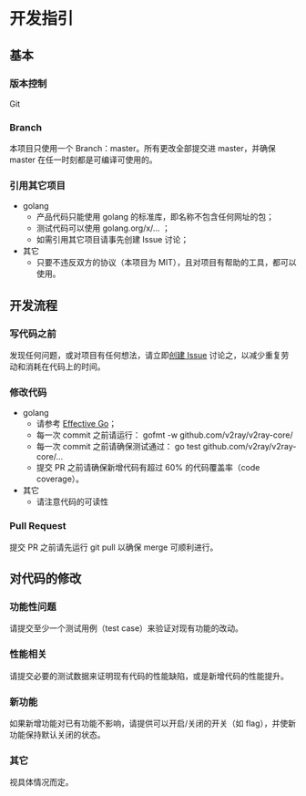 # 开发指引

## 基本
### 版本控制
Git

### Branch
本项目只使用一个 Branch：master。所有更改全部提交进 master，并确保 master 在任一时刻都是可编译可使用的。

### 引用其它项目
* golang
  * 产品代码只能使用 golang 的标准库，即名称不包含任何网址的包；
  * 测试代码可以使用 golang.org/x/... ；
  * 如需引用其它项目请事先创建 Issue 讨论；
* 其它
  * 只要不违反双方的协议（本项目为 MIT），且对项目有帮助的工具，都可以使用。
  

## 开发流程

### 写代码之前
发现任何问题，或对项目有任何想法，请立即[创建 Issue](https://github.com/V2Ray/v2ray-core/blob/master/spec/issue.md) 讨论之，以减少重复劳动和消耗在代码上的时间。

### 修改代码
* golang
  * 请参考 [Effective Go](https://golang.org/doc/effective_go.html)；
  * 每一次 commit 之前请运行： gofmt -w github.com/v2ray/v2ray-core/
  * 每一次 commit 之前请确保测试通过： go test github.com/v2ray/v2ray-core/...
  * 提交 PR 之前请确保新增代码有超过 60% 的代码覆盖率（code coverage）。
* 其它
  * 请注意代码的可读性
  
### Pull Request
提交 PR 之前请先运行 git pull 以确保 merge 可顺利进行。

## 对代码的修改
### 功能性问题
请提交至少一个测试用例（test case）来验证对现有功能的改动。

### 性能相关
请提交必要的测试数据来证明现有代码的性能缺陷，或是新增代码的性能提升。

### 新功能
如果新增功能对已有功能不影响，请提供可以开启/关闭的开关（如 flag），并使新功能保持默认关闭的状态。

### 其它
视具体情况而定。


